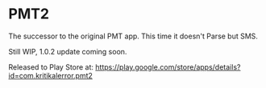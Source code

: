 # PMT2
The successor to the original PMT app. This time it doesn't Parse but SMS.

Still WIP, 1.0.2 update coming soon. 

Released to Play Store at: https://play.google.com/store/apps/details?id=com.kritikalerror.pmt2


